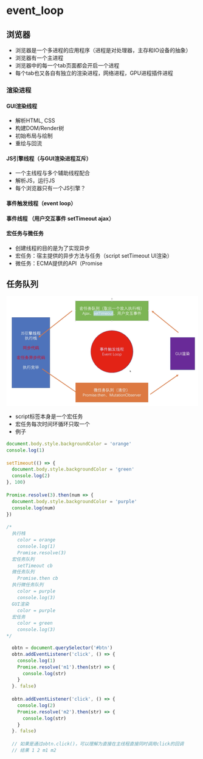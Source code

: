 # event_loop
## 浏览器
  - 浏览器是一个多进程的应用程序（进程是对处理器，主存和IO设备的抽象）
  - 浏览器有一个主进程
  - 浏览器中的每一个tab页面都会开启一个进程
  - 每个tab也又各自有独立的渲染进程，网络进程，GPU进程插件进程
### 渲染进程
#### GUI渲染线程
  - 解析HTML, CSS
  - 构建DOM/Render树
  - 初始布局与绘制
  - 重绘与回流
#### JS引擎线程（与GUI渲染进程互斥）
  - 一个主线程与多个辅助线程配合
  - 解析JS，运行JS
  - 每个浏览器只有一个JS引擎？
#### 事件触发线程（event loop）
#### 事件线程 （用户交互事件 setTimeout ajax）
#### 宏任务与微任务
  - 创建线程的目的是为了实现异步
  - 宏任务：宿主提供的异步方法与任务（script setTimeout UI渲染）
  - 微任务：ECMA提供的API（Promise

## 任务队列
![Image text](./img/eventqueen.png)
- script标签本身是一个宏任务
- 宏任务每次时间环循环只取一个
- 例子
```javascript
document.body.style.backgroundColor = 'orange'
console.log(1)

setTimeout(() => {
  document.body.style.backgroundColor = 'green'
  console.log(2)
}, 100)

Promise.resolve(3).then(num => {
  document.body.style.backgroundColor = 'purple'
  console.log(num)
})

/*
  执行栈
    color = orange
    console.log(1)
    Promise.resolve(3)
  宏任务队列
    setTimeout cb
  微任务队列
    Promise.then cb
  执行微任务队列
    color = purple
    console.log(3)
  GUI渲染
    color = purple
  宏任务
    color = green
    console.log(3)
*/
```
```javascript
  obtn = document.querySelector('#btn')
  obtn.addEventListener('click', () => {
    console.log(1)
    Promise.resolve('m1').then(str) => {
      console.log(str)
    }
  }. false)

  obtn.addEventListener('click', () => {
    console.log(2)
    Promise.resolve('m2').then(str) => {
      console.log(str)
    }
  }. false)

  // 如果是通过obtn.click()，可以理解为直接在主线程直接同时调用click的回调
  // 结果 1 2 m1 m2
```
